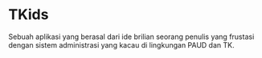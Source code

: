 # TKids
Sebuah aplikasi yang berasal dari ide brilian seorang penulis yang frustasi dengan sistem administrasi yang kacau di lingkungan PAUD dan TK.
